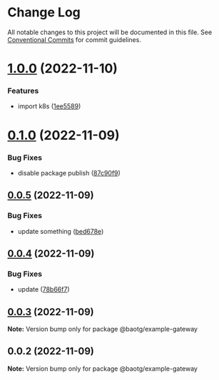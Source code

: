 # Change Log

All notable changes to this project will be documented in this file.
See [Conventional Commits](https://conventionalcommits.org) for commit guidelines.

# [1.0.0](https://github.com/BaoTran1203/nodejs-monorepo/compare/@baotg/example-gateway@0.1.0...@baotg/example-gateway@1.0.0) (2022-11-10)


### Features

* import k8s ([1ee5589](https://github.com/BaoTran1203/nodejs-monorepo/commit/1ee55892b2b0e9a8f37304f16bdbe1a0dc1189dd))





# [0.1.0](https://github.com/BaoTran1203/nodejs-monorepo/compare/@baotg/example-gateway@0.0.5...@baotg/example-gateway@0.1.0) (2022-11-09)


### Bug Fixes

* disable package publish ([87c90f9](https://github.com/BaoTran1203/nodejs-monorepo/commit/87c90f9608f3f39a6c89ad326c2fc82faea77459))





## [0.0.5](https://github.com/BaoTran1203/nodejs-monorepo/compare/@baotg/example-gateway@0.0.4...@baotg/example-gateway@0.0.5) (2022-11-09)


### Bug Fixes

* update something ([bed678e](https://github.com/BaoTran1203/nodejs-monorepo/commit/bed678e7901c21746ebffe7585d01282f1963e4a))





## [0.0.4](https://github.com/BaoTran1203/nodejs-monorepo/compare/@baotg/example-gateway@0.0.3...@baotg/example-gateway@0.0.4) (2022-11-09)


### Bug Fixes

* update ([78b66f7](https://github.com/BaoTran1203/nodejs-monorepo/commit/78b66f7c72bbb936496639df0ce9eaad8c17854f))





## [0.0.3](https://github.com/BaoTran1203/nodejs-monorepo/compare/@baotg/example-gateway@0.0.2...@baotg/example-gateway@0.0.3) (2022-11-09)

**Note:** Version bump only for package @baotg/example-gateway





## 0.0.2 (2022-11-09)

**Note:** Version bump only for package @baotg/example-gateway
